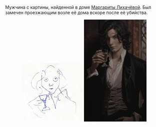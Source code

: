 Мужчина с картины, найденной в доме [Маргариты Лихачёвой](</Дело/Маргарита Лихачёва.md>).
Был замечен проезжающим возле её дома вскоре после её убийства.

<p align="center"><img src='/Портрет/ФотороботНеизвестного.png' width="200"><img src='/Портрет/Неизвестный.jpg' width="200"></p>
